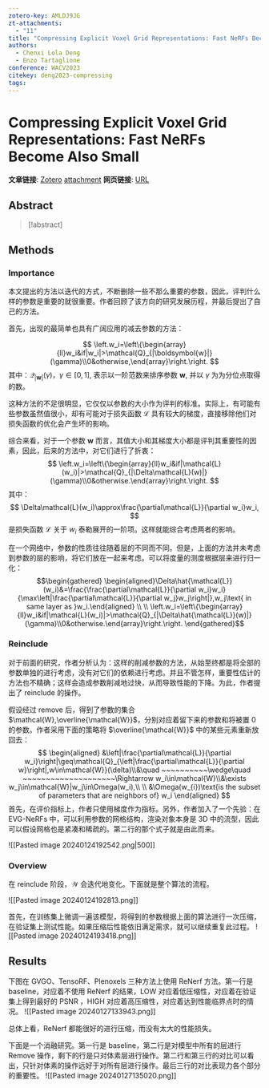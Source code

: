 ```yaml
---
zotero-key: AMLDJ9JG
zt-attachments:
  - "11"
title: "Compressing Explicit Voxel Grid Representations: Fast NeRFs Become Also Small"
authors:
  - Chenxi Lola Deng
  - Enzo Tartaglione
conference: WACV2023
citekey: deng2023-compressing
tags:
---
```

# Compressing Explicit Voxel Grid Representations: Fast NeRFs Become Also Small

**文章链接**: [Zotero](zotero://select/library/items/AMLDJ9JG) [attachment](<file:///home/ilot/Zotero/storage/Y8M3WHZP/Deng%20%E5%92%8C%20Tartaglione%20-%202023%20-%20Compressing%20Explicit%20Voxel%20Grid%20Representations%20F.pdf>)
**网页链接**: [URL](https://openaccess.thecvf.com/content/WACV2023/html/Deng_Compressing_Explicit_Voxel_Grid_Representations_Fast_NeRFs_Become_Also_Small_WACV_2023_paper.html)
## Abstract

>[!abstract]
>

## Methods

### Importance

本文提出的方法以迭代的方式，不断删除一些不那么重要的参数，因此，评判什么样的参数是重要的就很重要。作者回顾了该方向的研究发展历程，并最后提出了自己的方法。

首先，出现的最简单也具有广阔应用的减去参数的方法：

$$
\left.w_i=\left\{\begin{array}{ll}w_i&if|w_i|>\mathcal{Q}_{|\boldsymbol{w}|}(\gamma)\\0&otherwise,\end{array}\right.\right.
$$
其中：$\mathcal{Q}_{|\boldsymbol{w}|}(\gamma)$，$\gamma  \in [0,1]$,  表示以一阶范数来排序参数 $\boldsymbol{w}$, 并以 $\gamma$ 为为分位点取得的数。

这种方法的不足很明显，它仅仅以参数的大小作为评判的标准。实际上，有可能有些参数虽然值很小，却有可能对于损失函数 $\mathcal{L}$ 具有较大的梯度，直接移除他们对损失函数的优化会产生坏的影响。

综合来看，对于一个参数 $\boldsymbol{w}$ 而言，其值大小和其梯度大小都是评判其重要性的因素，因此，后来的方法中，对它们进行了折衷：
$$
\left.w_i=\left\{\begin{array}{ll}w_i&if|\mathcal{L}(w_i)|>\mathcal{Q}_{|\Delta\mathcal{L}(w)|}(\gamma)\\0&otherwise.\end{array}\right.\right.
$$
其中：
$$
\Delta\mathcal{L}(w_i)\approx\frac{\partial\mathcal{L}}{\partial w_i}w_i,
$$
是损失函数 $\mathcal{L}$ 关于 $w_i$ 泰勒展开的一阶项。这样就能综合考虑两者的影响。

在一个网络中，参数的性质往往随着层的不同而不同。但是，上面的方法并未考虑到参数的层的影响，将它们放在一起来考虑。可以将度量的测度根据层来进行归一化：
$$\begin{gathered}
\begin{aligned}\Delta\hat{\mathcal{L}}(w_i)&=\frac{\frac{\partial\mathcal{L}}{\partial w_i}w_i}{\max\left|\frac{\partial\mathcal{L}}{\partial w_j}w_j\right|},w_j\text{ in same layer as }w_i.\end{aligned} \\
\\
\left.w_i=\left\{\begin{array}{ll}w_i&if|\mathcal{L}(w_i)|>\mathcal{Q}_{|\Delta\hat{\mathcal{L}}(w)|}(\gamma)\\0&otherwise.\end{array}\right.\right. 
\end{gathered}$$

### Reinclude

对于前面的研究，作者分析认为：这样的削减参数的方法，从始至终都是将全部的参数单独的进行考虑，没有对它们的依赖进行考虑。并且不管怎样，重要性估计的方法也不精确；这样会造成参数削减地过快，从而导致性能的下降。为此，作者提出了 reinclude 的操作。

假设经过 remove 后，得到了参数的集合 $\mathcal{W},\overline{\mathcal{W}}$，分别对应着留下来的参数和将被置 0 的参数。作者采用下面的策略将 $\overline{\mathcal{W}}$ 中的某些元素重新放回去：
$$
\begin{aligned}
&\left|\frac{\partial\mathcal{L}}{\partial w_i}\right|\geq\mathcal{Q}_{\left|\frac{\partial\mathcal{L}}{\partial w}\right|,w\in\mathcal{W}}(\delta)\\&\quad ~~~~~~~~~~\wedge\quad ~~~~~~~~~~~~~~~~~~~~\Rightarrow w_i\in\mathcal{W}\\&\exists w_j\in\mathcal{W}|w_j\in\Omega(w_i),\\
\\
&\Omega(w_{i})\text{is the subset of parameters that are neighbors of} w_i
\end{aligned}
$$
首先，在评价指标上，作者只使用梯度作为指标。另外，作者加入了一个先验：在 EVG-NeRFs 中，可以利用参数的网格结构，渲染对象本身是 3D 中的流型，因此可以假设网格也是紧凑和稀疏的。第二行的那个式子就是由此而来。

![[Pasted image 20240124192542.png|500]]

### Overview

在 reinclude 阶段，$\mathcal{W}$ 会迭代地变化。下面就是整个算法的流程。

![[Pasted image 20240124192813.png]]



首先，在训练集上微调一遍该模型，将得到的参数根据上面的算法进行一次压缩，在验证集上测试性能。如果压缩后性能依旧满足需求，就可以继续重复此过程。
![[Pasted image 20240124193418.png]]


## Results

下图在 GVGO、TensoRF、Plenoxels 三种方法上使用 ReNerf 方法。第一行是 baseline，对应着不使用 ReNerf 的结果，LOW 对应着低压缩性，对应着在验证集上得到最好的 PSNR ，HIGH 对应着高压缩性，对应着达到性能临界点时的情况。
![[Pasted image 20240127133943.png]]

总体上看，ReNerf 都能很好的进行压缩，而没有太大的性能损失。


下面是一个消融研究。第一行是 baseline，第二行是对模型中所有的层进行 Remove 操作，剩下的行是只对体素层进行操作。第二行和第三行的对比可以看出，只针对体素的操作远好于对所有层进行操作。最后三行的对比表现力各个部分的重要性。
![[Pasted image 20240127135020.png]]